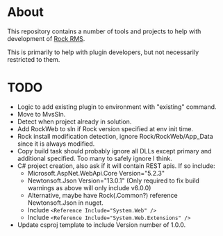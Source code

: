 # About

This repository contains a number of tools and projects to help with development of [Rock RMS](https://www.rockrms.com).

This is primarily to help with plugin developers, but not necessarily restricted to them.

# TODO

* Logic to add existing plugin to environment with "existing" command.
* Move to MvsSln.
* Detect when project already in solution.
* Add RockWeb to sln if Rock version specified at env init time.
* Rock install modification detection, ignore Rock/RockWeb/App_Data since it is always modified.
* Copy build task should probably ignore all DLLs except primary and additional specified. Too many to safely ignore I think.
* C# project creation, also ask if it will contain REST apis. If so include:
  * Microsoft.AspNet.WebApi.Core Version="5.2.3"
  * Newtonsoft.Json Version="13.0.1" (Only required to fix build warnings as above will only include v6.0.0)
  * Alternative, maybe have Rock(.Common?) reference Newtonsoft.Json in nuget.
  * Include `<Reference Include="System.Web" />`
  * Include `<Reference Include="System.Web.Extensions" />`
* Update csproj template to include Version number of 1.0.0.
